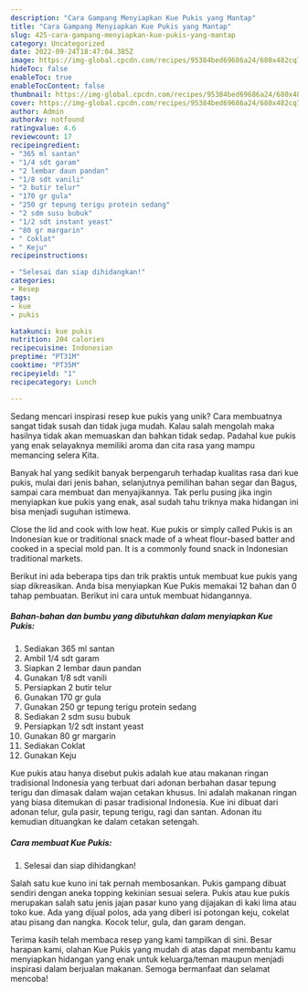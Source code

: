 ```yaml
---
description: "Cara Gampang Menyiapkan Kue Pukis yang Mantap"
title: "Cara Gampang Menyiapkan Kue Pukis yang Mantap"
slug: 425-cara-gampang-menyiapkan-kue-pukis-yang-mantap
category: Uncategorized
date: 2022-09-24T18:47:04.385Z
image: https://img-global.cpcdn.com/recipes/95384bed69686a24/680x482cq70/kue-pukis-foto-resep-utama.jpg
hideToc: false
enableToc: true
enableTocContent: false
thumbnail: https://img-global.cpcdn.com/recipes/95384bed69686a24/680x482cq70/kue-pukis-foto-resep-utama.jpg
cover: https://img-global.cpcdn.com/recipes/95384bed69686a24/680x482cq70/kue-pukis-foto-resep-utama.jpg
author: Admin
authorAv: notfound
ratingvalue: 4.6
reviewcount: 17
recipeingredient:
- "365 ml santan"
- "1/4 sdt garam"
- "2 lembar daun pandan"
- "1/8 sdt vanili"
- "2 butir telur"
- "170 gr gula"
- "250 gr tepung terigu protein sedang"
- "2 sdm susu bubuk"
- "1/2 sdt instant yeast"
- "80 gr margarin"
- " Coklat"
- " Keju"
recipeinstructions:

- "Selesai dan siap dihidangkan!"
categories:
- Resep
tags:
- kue
- pukis

katakunci: kue pukis 
nutrition: 204 calories
recipecuisine: Indonesian
preptime: "PT31M"
cooktime: "PT35M"
recipeyield: "1"
recipecategory: Lunch

---
```





Sedang mencari inspirasi resep kue pukis yang unik? Cara membuatnya sangat tidak susah dan tidak juga mudah. Kalau salah mengolah maka hasilnya tidak akan memuaskan dan bahkan tidak sedap. Padahal kue pukis yang enak selayaknya memiliki aroma dan cita rasa yang mampu memancing selera Kita.





Banyak hal yang sedikit banyak berpengaruh terhadap kualitas rasa dari kue pukis, mulai dari jenis bahan, selanjutnya pemilihan bahan segar dan Bagus, sampai cara membuat dan menyajikannya. Tak perlu pusing jika ingin menyiapkan kue pukis yang enak,      asal sudah tahu triknya maka hidangan ini bisa menjadi suguhan istimewa.














Close the lid and cook with low heat. Kue pukis or simply called Pukis is an Indonesian kue or traditional snack made of a wheat flour-based batter and cooked in a special mold pan. It is a commonly found snack in Indonesian traditional markets.






Berikut ini ada beberapa tips dan trik praktis untuk membuat kue pukis yang siap dikreasikan. Anda bisa menyiapkan Kue Pukis memakai 12 bahan dan 0 tahap pembuatan. Berikut ini cara untuk membuat hidangannya.

<!--inarticleads1-->

##### Bahan-bahan dan bumbu yang dibutuhkan dalam menyiapkan Kue Pukis:

1. Sediakan 365 ml santan
1. Ambil 1/4 sdt garam
1. Siapkan 2 lembar daun pandan
1. Gunakan 1/8 sdt vanili
1. Persiapkan 2 butir telur
1. Gunakan 170 gr gula
1. Gunakan 250 gr tepung terigu protein sedang
1. Sediakan 2 sdm susu bubuk
1. Persiapkan 1/2 sdt instant yeast
1. Gunakan 80 gr margarin
1. Sediakan  Coklat
1. Gunakan  Keju


Kue pukis atau hanya disebut pukis adalah kue atau makanan ringan tradisional Indonesia yang terbuat dari adonan berbahan dasar tepung terigu dan dimasak dalam wajan cetakan khusus. Ini adalah makanan ringan yang biasa ditemukan di pasar tradisional Indonesia. Kue ini dibuat dari adonan telur, gula pasir, tepung terigu, ragi dan santan. Adonan itu kemudian dituangkan ke dalam cetakan setengah. 

<!--inarticleads2-->

##### Cara membuat Kue Pukis:


1. Selesai dan siap dihidangkan!

Salah satu kue kuno ini tak pernah membosankan. Pukis gampang dibuat sendiri dengan aneka topping kekinian sesuai selera. Pukis atau kue pukis merupakan salah satu jenis jajan pasar kuno yang dijajakan di kaki lima atau toko kue. Ada yang dijual polos, ada yang diberi isi potongan keju, cokelat atau pisang dan nangka. Kocok telur, gula, dan garam dengan. 

Terima kasih telah membaca resep yang kami tampilkan di sini. Besar harapan kami, olahan Kue Pukis yang mudah di atas dapat membantu kamu menyiapkan hidangan yang enak untuk keluarga/teman maupun menjadi inspirasi dalam berjualan makanan. Semoga bermanfaat dan selamat mencoba!
